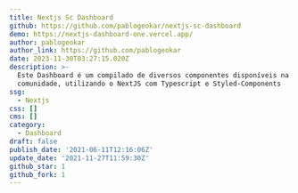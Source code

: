 ```yaml
---
title: Nextjs Sc Dashboard
github: https://github.com/pablogeokar/nextjs-sc-dashboard
demo: https://nextjs-dashboard-one.vercel.app/
author: pablogeokar
author_link: https://github.com/pablogeokar
date: 2023-11-30T03:27:15.020Z
description: >-
  Este Dashboard é um compilado de diversos componentes disponíveis na
  comunidade, utilizando o NextJS com Typescript e Styled-Components
ssg:
  - Nextjs
css: []
cms: []
category:
  - Dashboard
draft: false
publish_date: '2021-06-11T12:16:06Z'
update_date: '2021-11-27T11:59:30Z'
github_star: 1
github_fork: 1
---
```

